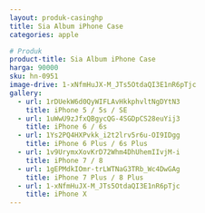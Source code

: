 ```yaml
---
layout: produk-casinghp
title: Sia Album iPhone Case
categories: apple

# Produk
product-title: Sia Album iPhone Case
harga: 90000
sku: hn-0951
image-drive: 1-xNfmHuJX-M_JTs5OtdaQI3E1nR6pTjc
gallery:
  - url: 1rDUekW6d0QyWIFLAvHkkphvltNgDYtN3
    title: iPhone 5 / 5s / SE
  - url: 1uWwU9zJfxQBgycQG-4SGDpCS28euYij3
    title: iPhone 6 / 6s
  - url: 1Ys2PQ4HXPvkk_i2t2lrv5r6u-OI9IDgg
    title: iPhone 6 Plus / 6s Plus
  - url: 1v9UrymxXovKrD72Whm4DhUhemIIvjM-i
    title: iPhone 7 / 8
  - url: 1gEPMdkIOmr-trLWTNaG3TRb_Wc4DwGAg
    title: iPhone 7 Plus / 8 Plus
  - url: 1-xNfmHuJX-M_JTs5OtdaQI3E1nR6pTjc
    title: iPhone X
---
```

